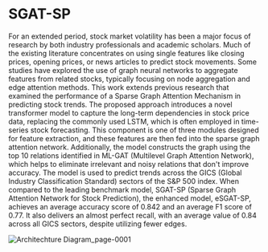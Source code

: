 # SGAT-SP

For an extended period, stock market volatility has been a major focus of research by both industry professionals and academic scholars. Much of the existing literature concentrates on using single features like closing prices, opening prices, or news articles to predict stock movements. Some studies have explored the use of graph neural networks to aggregate features from related stocks, typically focusing on node aggregation and edge attention methods. This work extends previous research that examined the performance of a Sparse Graph Attention Mechanism in predicting stock trends. The proposed approach introduces a novel transformer model to capture the long-term dependencies in stock price data, replacing the commonly used LSTM, which is often employed in time-series stock forecasting. This component is one of three modules designed for feature extraction, and these features are then fed into the sparse graph attention network. Additionally, the model constructs the graph using the top 10 relations identified in ML-GAT (Multilevel Graph Attention Network), which helps to eliminate irrelevant and noisy relations that don't improve accuracy. The model is used to predict trends across the GICS (Global Industry Classification Standard) sectors of the S&P 500 index. When compared to the leading benchmark model, SGAT-SP (Sparse Graph Attention Network for Stock Prediction), the enhanced model, eSGAT-SP, achieves an average accuracy score of 0.842 and an average F1 score of 0.77. It also delivers an almost perfect recall, with an average value of 0.84 across all GICS sectors, despite utilizing fewer edges.


![Architechture Diagram_page-0001](https://github.com/user-attachments/assets/ff7c54a9-f07c-4c61-8bd1-d38e8109fa2c)



